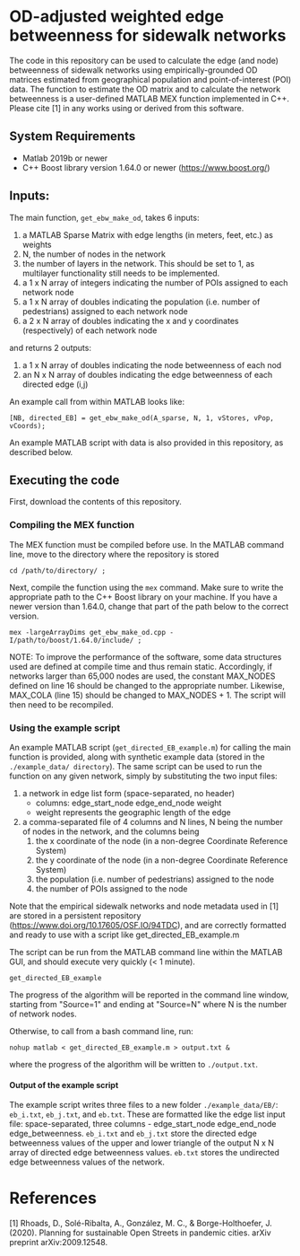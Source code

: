 # OD-adjusted weighted edge betweenness for sidewalk networks

The code in this repository can be used to calculate the edge (and node) betweenness of sidewalk networks using empirically-grounded OD matrices estimated from geographical population and point-of-interest (POI) data. The function to estimate the OD matrix and to calculate the network betweenness is a user-defined MATLAB MEX function implemented in C++. Please cite [1] in any works using or derived from this software.
 
## System Requirements 	

* Matlab 2019b or newer
* C++ Boost library version 1.64.0 or newer (https://www.boost.org/)   
        
## Inputs:

The main function, ```get_ebw_make_od```, takes 6 inputs:
1) a MATLAB Sparse Matrix with edge lengths (in meters, feet, etc.) as weights
2) N, the number of nodes in the network
3) the number of layers in the network. This should be set to 1, as multilayer functionality still needs to be implemented.
4) a 1 x N array of integers indicating the number of POIs assigned to each network node
4) a 1 x N array of doubles indicating the population (i.e. number of pedestrians) assigned to each network node
6) a 2 x N array of doubles indicating the x and y coordinates (respectively) of each network node

and returns 2 outputs:
1) a 1 x N array of doubles indicating the node betweenness of each nod
2) an N x N array of doubles indicating the edge betweenness of each directed edge (i,j)

An example call from within MATLAB looks like:
```
[NB, directed_EB] = get_ebw_make_od(A_sparse, N, 1, vStores, vPop, vCoords);
```
An example MATLAB script with data is also provided in this repository, as described below.

## Executing the code

First, download the contents of this repository. 

### Compiling the MEX function

The MEX function must be compiled before use. In the MATLAB command line, move to the directory where the repository is stored 

```
cd /path/to/directory/ ;
```

Next, compile the function using the ```mex``` command. Make sure to write the appropriate path to the C++ Boost library on your machine. If you have a newer version than 1.64.0, change that part of the path below to the correct version.

```
mex -largeArrayDims get_ebw_make_od.cpp -I/path/to/boost/1.64.0/include/ ;
```

NOTE: To improve the performance of the software, some data structures used are defined at compile time and thus remain static. Accordingly, if networks larger than 65,000 nodes are used, the constant MAX_NODES defined on line 16 should be changed to the appropriate number. Likewise, MAX_COLA (line 15) should be changed to MAX_NODES + 1. The script will then need to be recompiled. 

### Using the example script

An example MATLAB script (```get_directed_EB_example.m```) for calling the main function is provided, along with synthetic example data (stored in the ```./example_data/ directory```). The same script can be used to run the function on any given network, simply by substituting the two input files:
1) a network in edge list form (space-separated, no header) 
	* columns: edge_start_node edge_end_node weight
	* weight represents the geographic length of the edge
2) a comma-separated file of 4 columns and N lines, N being the number of nodes in the network, and the columns being
	1) the x coordinate of the node (in a non-degree Coordinate Reference System)
	2) the y coordinate of the node (in a non-degree Coordinate Reference System)
	3) the population (i.e. number of pedestrians) assigned to the node
	4) the number of POIs assigned to the node

Note that the empirical sidewalk networks and node metadata used in [1] are stored in a persistent repository (https://www.doi.org/10.17605/OSF.IO/94TDC), and are correctly formatted and ready to use with a script like get_directed_EB_example.m

The script can be run from the MATLAB command line within the MATLAB GUI, and should execute very quickly (< 1 minute).

```
get_directed_EB_example
```

The progress of the algorithm will be reported in the command line window, starting from "Source=1" and ending at "Source=N" where N is the number of network nodes.

Otherwise, to call from a bash command line, run:

```
nohup matlab < get_directed_EB_example.m > output.txt &
```

where the progress of the algorithm will be written to ```./output.txt```. 

#### Output of the example script
The example script writes three files to a new folder ```./example_data/EB/```: ```eb_i.txt```, ```eb_j.txt```, and ```eb.txt```. These are formatted like the edge list input file: space-separated, three columns - edge_start_node edge_end_node edge_betweenness. ```eb_i.txt``` and ```eb_j.txt``` store the directed edge betweenness values of the upper and lower triangle of the output N x N array of directed edge betweenness values. ```eb.txt``` stores the undirected edge betweenness values of the network.

# References

[1] Rhoads, D., Solé-Ribalta, A., González, M. C., & Borge-Holthoefer, J. (2020). Planning for sustainable Open Streets in pandemic cities. arXiv preprint arXiv:2009.12548.


